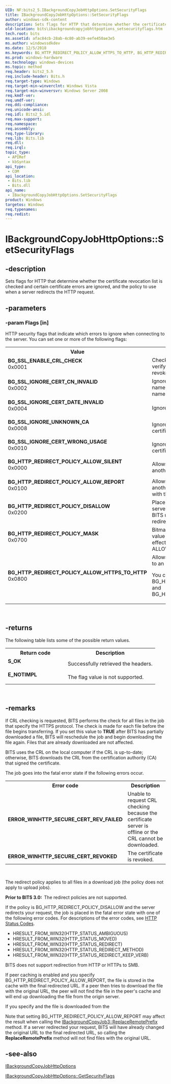 ```yaml
---
UID: NF:bits2_5.IBackgroundCopyJobHttpOptions.SetSecurityFlags
title: IBackgroundCopyJobHttpOptions::SetSecurityFlags
author: windows-sdk-content
description: Sets flags for HTTP that determine whether the certificate revocation list is checked and certain certificate errors are ignored, and the policy to use when a server redirects the HTTP request.
old-location: bits\ibackgroundcopyjobhttpoptions_setsecurityflags.htm
tech.root: bits
ms.assetid: afac84cb-28ab-4c80-ab39-eefe450ae3e5
ms.author: windowssdkdev
ms.date: 12/5/2018
ms.keywords: BG_HTTP_REDIRECT_POLICY_ALLOW_HTTPS_TO_HTTP, BG_HTTP_REDIRECT_POLICY_ALLOW_REPORT, BG_HTTP_REDIRECT_POLICY_ALLOW_SILENT, BG_HTTP_REDIRECT_POLICY_DISALLOW, BG_HTTP_REDIRECT_POLICY_MASK, BG_SSL_ENABLE_CRL_CHECK, BG_SSL_IGNORE_CERT_CN_INVALID, BG_SSL_IGNORE_CERT_DATE_INVALID, BG_SSL_IGNORE_CERT_WRONG_USAGE, BG_SSL_IGNORE_UNKNOWN_CA, IBackgroundCopyJobHttpOptions interface [BITS],SetSecurityFlags method, IBackgroundCopyJobHttpOptions.SetSecurityFlags, IBackgroundCopyJobHttpOptions::SetSecurityFlags, SetSecurityFlags, SetSecurityFlags method [BITS], SetSecurityFlags method [BITS],IBackgroundCopyJobHttpOptions interface, bits.ibackgroundcopyjobhttpoptions_setsecurityflags, bits2_5/IBackgroundCopyJobHttpOptions::SetSecurityFlags
ms.prod: windows-hardware
ms.technology: windows-devices
ms.topic: method
req.header: bits2_5.h
req.include-header: Bits.h
req.target-type: Windows
req.target-min-winverclnt: Windows Vista
req.target-min-winversvr: Windows Server 2008
req.kmdf-ver: 
req.umdf-ver: 
req.ddi-compliance: 
req.unicode-ansi: 
req.idl: Bits2_5.idl
req.max-support: 
req.namespace: 
req.assembly: 
req.type-library: 
req.lib: Bits.lib
req.dll: 
req.irql: 
topic_type:
 - APIRef
 - kbSyntax
api_type:
 - COM
api_location:
 - Bits.lib
 - Bits.dll
api_name:
 - IBackgroundCopyJobHttpOptions.SetSecurityFlags
product: Windows
targetos: Windows
req.typenames: 
req.redist: 
---
```


# IBackgroundCopyJobHttpOptions::SetSecurityFlags


## -description


Sets flags for HTTP that determine whether the certificate revocation list is checked and certain certificate errors are ignored, and the policy to use when a server redirects the HTTP request.


## -parameters




### -param Flags [in]

HTTP security flags that indicate which errors to ignore when connecting to the server. You can set one or more of the following flags:

<table>
<tr>
<th>Value</th>
<th>Meaning</th>
</tr>
<tr>
<td width="40%"><a id="BG_SSL_ENABLE_CRL_CHECK"></a><a id="bg_ssl_enable_crl_check"></a><dl>
<dt><b>BG_SSL_ENABLE_CRL_CHECK</b></dt>
<dt>0x0001</dt>
</dl>
</td>
<td width="60%">
Check the certificate revocation list (CRL) to verify that the server certificate has not been revoked.

</td>
</tr>
<tr>
<td width="40%"><a id="BG_SSL_IGNORE_CERT_CN_INVALID"></a><a id="bg_ssl_ignore_cert_cn_invalid"></a><dl>
<dt><b>BG_SSL_IGNORE_CERT_CN_INVALID</b></dt>
<dt>0x0002</dt>
</dl>
</td>
<td width="60%">
Ignores errors caused when the certificate host name of the server does not match the host name in the request.

</td>
</tr>
<tr>
<td width="40%"><a id="BG_SSL_IGNORE_CERT_DATE_INVALID"></a><a id="bg_ssl_ignore_cert_date_invalid"></a><dl>
<dt><b>BG_SSL_IGNORE_CERT_DATE_INVALID</b></dt>
<dt>0x0004</dt>
</dl>
</td>
<td width="60%">
Ignores errors caused by an expired certificate.

</td>
</tr>
<tr>
<td width="40%"><a id="BG_SSL_IGNORE_UNKNOWN_CA"></a><a id="bg_ssl_ignore_unknown_ca"></a><dl>
<dt><b>BG_SSL_IGNORE_UNKNOWN_CA</b></dt>
<dt>0x0008</dt>
</dl>
</td>
<td width="60%">
Ignore errors associated with an unknown  certification authority (CA).

</td>
</tr>
<tr>
<td width="40%"><a id="BG_SSL_IGNORE_CERT_WRONG_USAGE"></a><a id="bg_ssl_ignore_cert_wrong_usage"></a><dl>
<dt><b>BG_SSL_IGNORE_CERT_WRONG_USAGE</b></dt>
<dt>0x0010</dt>
</dl>
</td>
<td width="60%">
Ignore errors associated with the use of a certificate.

</td>
</tr>
<tr>
<td width="40%"><a id="BG_HTTP_REDIRECT_POLICY_ALLOW_SILENT"></a><a id="bg_http_redirect_policy_allow_silent"></a><dl>
<dt><b>BG_HTTP_REDIRECT_POLICY_ALLOW_SILENT</b></dt>
<dt>0x0000</dt>
</dl>
</td>
<td width="60%">
Allows the server to redirect your request to another server. This is the default.

</td>
</tr>
<tr>
<td width="40%"><a id="BG_HTTP_REDIRECT_POLICY_ALLOW_REPORT"></a><a id="bg_http_redirect_policy_allow_report"></a><dl>
<dt><b>BG_HTTP_REDIRECT_POLICY_ALLOW_REPORT</b></dt>
<dt>0x0100</dt>
</dl>
</td>
<td width="60%">
Allows the server to redirect your request to another server. BITS updates the remote name with the final URL.

</td>
</tr>
<tr>
<td width="40%"><a id="BG_HTTP_REDIRECT_POLICY_DISALLOW"></a><a id="bg_http_redirect_policy_disallow"></a><dl>
<dt><b>BG_HTTP_REDIRECT_POLICY_DISALLOW</b></dt>
<dt>0x0200</dt>
</dl>
</td>
<td width="60%">
Places the job in the fatal error state when the server redirects your request to another server. BITS updates the remote name with the redirected URL.

</td>
</tr>
<tr>
<td width="40%"><a id="BG_HTTP_REDIRECT_POLICY_MASK"></a><a id="bg_http_redirect_policy_mask"></a><dl>
<dt><b>BG_HTTP_REDIRECT_POLICY_MASK</b></dt>
<dt>0x0700</dt>
</dl>
</td>
<td width="60%">
Bitmask that you can use with the security flag value to determine which redirect policy is in effect. It does not include the flag ALLOW_HTTPS_TO_HTTP.

</td>
</tr>
<tr>
<td width="40%"><a id="BG_HTTP_REDIRECT_POLICY_ALLOW_HTTPS_TO_HTTP"></a><a id="bg_http_redirect_policy_allow_https_to_http"></a><dl>
<dt><b>BG_HTTP_REDIRECT_POLICY_ALLOW_HTTPS_TO_HTTP</b></dt>
<dt>0x0800</dt>
</dl>
</td>
<td width="60%">
Allows the server to redirect an HTTPS request to an HTTP URL.

You can combine this flag with BG_HTTP_REDIRECT_POLICY_ALLOW_SILENT and BG_HTTP_REDIRECT_POLICY_ALLOW_REPORT. 

</td>
</tr>
</table>
 


## -returns



The following table lists some of the possible return values.

<table>
<tr>
<th>Return code</th>
<th>Description</th>
</tr>
<tr>
<td width="40%">
<dl>
<dt><b><b>S_OK</b></b></dt>
</dl>
</td>
<td width="60%">
Successfully retrieved the headers.

</td>
</tr>
<tr>
<td width="40%">
<dl>
<dt><b><b>E_NOTIMPL</b></b></dt>
</dl>
</td>
<td width="60%">
The flag value is not supported.

</td>
</tr>
</table>
 




## -remarks



If CRL checking is requested, BITS performs the check for all files in the job that specify the HTTPS protocol. The check is made for each file before the file begins transferring. If you set this value to <b>TRUE</b> after BITS has partially downloaded a file, BITS will reschedule the job and begin downloading the file again. Files that are already downloaded are not affected.

BITS uses the CRL on the local computer if the CRL is up-to-date; otherwise, BITS downloads the CRL from the certification authority (CA) that signed the certificate.

The job goes into the fatal error state if the following errors occur.

<table>
<tr>
<th>Error code</th>
<th>Description</th>
</tr>
<tr>
<td><b>ERROR_WINHTTP_SECURE_CERT_REV_FAILED</b></td>
<td>Unable to request CRL checking because the certificate server is offline or the CRL cannot be downloaded.</td>
</tr>
<tr>
<td><b>ERROR_WINHTTP_SECURE_CERT_REVOKED</b></td>
<td>The certificate is revoked.</td>
</tr>
</table>
 

The redirect policy applies to all files in a download job (the policy does not apply to upload jobs).

<b>Prior to BITS 3.0:  </b>The redirect policies are not supported.

If the policy is BG_HTTP_REDIRECT_POLICY_DISALLOW and the server redirects your request, the job is placed in the fatal error state with one of the following error codes. For descriptions of the error codes, see <a href="https://msdn.microsoft.com/en-us/library/Aa383887(v=VS.85).aspx">HTTP Status Codes</a>. 

<ul>
<li>HRESULT_FROM_WIN32(HTTP_STATUS_AMBIGUOUS)</li>
<li>HRESULT_FROM_WIN32(HTTP_STATUS_MOVED)</li>
<li>HRESULT_FROM_WIN32(HTTP_STATUS_REDIRECT)</li>
<li>HRESULT_FROM_WIN32(HTTP_STATUS_REDIRECT_METHOD)</li>
<li>HRESULT_FROM_WIN32(HTTP_STATUS_REDIRECT_KEEP_VERB)</li>
</ul>
BITS does not support redirection from HTTP or HTTPs to SMB.

If peer caching is enabled and you specify BG_HTTP_REDIRECT_POLICY_ALLOW_REPORT, the file is stored in the cache with the final redirected URL. If a peer then tries to download the file with the original URL, the peer will not find the file in the peer's cache and will end up downloading the file from the origin server.

If you specify  and the file is downloaded from the 

Note that setting BG_HTTP_REDIRECT_POLICY_ALLOW_REPORT may affect the result when calling the <a href="https://msdn.microsoft.com/en-us/library/Aa362993(v=VS.85).aspx">IBackgroundCopyJob3::ReplaceRemotePrefix</a> method. If a server redirected your request, BITS will have already changed the original URL to the final redirected URL, so calling the <b>ReplaceRemotePrefix</b> method will not find files with the original URL.




## -see-also




<a href="https://msdn.microsoft.com/en-us/library/Aa964250(v=VS.85).aspx">IBackgroundCopyJobHttpOptions</a>



<a href="https://msdn.microsoft.com/en-us/library/Aa964253(v=VS.85).aspx">IBackgroundCopyJobHttpOptions::GetSecurityFlags</a>
 

 

